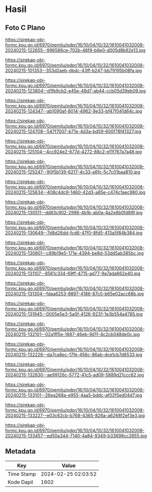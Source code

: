# Hasil

## Foto C Plano

https://sirekap-obj-formc.kpu.go.id/6970/pemilu/pdpr/16/10/04/10/32/1610041032008-20240215-122655--996586ce-702b-46f9-b6e0-d005d8b92e13.jpg

https://sirekap-obj-formc.kpu.go.id/6970/pemilu/pdpr/16/10/04/10/32/1610041032008-20240215-101353--353d2aeb-dbdc-43ff-b247-bb79195b08fa.jpg

https://sirekap-obj-formc.kpu.go.id/6970/pemilu/pdpr/16/10/04/10/32/1610041032008-20240215-123804--d1fb9cb2-e45e-48d7-ab44-ccb05d39eb09.jpg

https://sirekap-obj-formc.kpu.go.id/6970/pemilu/pdpr/16/10/04/10/32/1610041032008-20240215-124347--ab1090af-8014-4962-9e33-bf47f041d64c.jpg

https://sirekap-obj-formc.kpu.go.id/6970/pemilu/pdpr/16/10/04/10/32/1610041032008-20240215-124708--547f7007-b71e-4d3a-bd59-600f78f41327.jpg

https://sirekap-obj-formc.kpu.go.id/6970/pemilu/pdpr/16/10/04/10/32/1610041032008-20240215-125104--4cc924e2-677d-4272-88c2-e11f767a7a48.jpg

https://sirekap-obj-formc.kpu.go.id/6970/pemilu/pdpr/16/10/04/10/32/1610041032008-20240215-125247--90f5b139-6217-4c33-a6fc-5c7c01baa810.jpg

https://sirekap-obj-formc.kpu.go.id/6970/pemilu/pdpr/16/10/04/10/32/1610041032008-20240215-125634--408c4dc9-1460-42d3-a85e-c474c1aec980.jpg

https://sirekap-obj-formc.kpu.go.id/6970/pemilu/pdpr/16/10/04/10/32/1610041032008-20240215-130511--dd83c902-2996-4b1b-ab0a-4a2e8b0fd89f.jpg

https://sirekap-obj-formc.kpu.go.id/6970/pemilu/pdpr/16/10/04/10/32/1610041032008-20240215-130649--7d8d26dd-fcd6-47f0-8fd5-413a5f84b384.jpg

https://sirekap-obj-formc.kpu.go.id/6970/pemilu/pdpr/16/10/04/10/32/1610041032008-20240215-130801--c89b19e5-171e-4394-be8d-53dd5ab385bc.jpg

https://sirekap-obj-formc.kpu.go.id/6970/pemilu/pdpr/16/10/04/10/32/1610041032008-20240215-131107--8561c334-69ff-4715-ad77-9a7ada662e40.jpg

https://sirekap-obj-formc.kpu.go.id/6970/pemilu/pdpr/16/10/04/10/32/1610041032008-20240215-131304--fdaa6253-8897-4186-87c0-b65e02acc68b.jpg

https://sirekap-obj-formc.kpu.go.id/6970/pemilu/pdpr/16/10/04/10/32/1610041032008-20240215-131945--0005e5e3-5a0f-4126-9231-1e3b554a4785.jpg

https://sirekap-obj-formc.kpu.go.id/6970/pemilu/pdpr/16/10/04/10/32/1610041032008-20240215-132101--02a1ff5e-1887-46eb-9d11-4c2cb048de0c.jpg

https://sirekap-obj-formc.kpu.go.id/6970/pemilu/pdpr/16/10/04/10/32/1610041032008-20240215-132226--da7ca8ec-17fe-456c-86ab-dce1cb7d6533.jpg

https://sirekap-obj-formc.kpu.go.id/6970/pemilu/pdpr/16/10/04/10/32/1610041032008-20240215-132830--ae99126c-5772-41c5-ad09-5889d21ccc62.jpg

https://sirekap-obj-formc.kpu.go.id/6970/pemilu/pdpr/16/10/04/10/32/1610041032008-20240215-133101--26ea268a-e955-4aa5-bddc-af02f5ed04d7.jpg

https://sirekap-obj-formc.kpu.go.id/6970/pemilu/pdpr/16/10/04/10/32/1610041032008-20240215-133227--e03c62cb-b768-4365-826a-a6268f2ef3e3.jpg

https://sirekap-obj-formc.kpu.go.id/6970/pemilu/pdpr/16/10/04/10/32/1610041032008-20240215-133457--ed50a344-7140-4a84-9349-b33698cc2655.jpg


## Metadata

| Key        | Value               |
| ---------- | ------------------- |
| Time Stamp | 2024-02-25 02:03:52 |
| Kode Dapil | 1602                |



